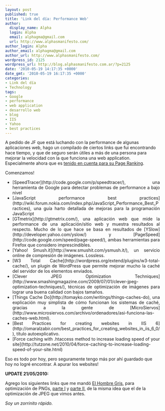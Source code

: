 ```yaml
---
layout: post
published: true
title: 'Link del día: Performance Web'
author:
  display_name: Alpha
  login: Alpha
  email: alphagma@gmail.com
  url: http://www.alphasmanifesto.com/
author_login: Alpha
author_email: alphagma@gmail.com
author_url: http://www.alphasmanifesto.com/
wordpress_id: 2125
wordpress_url: http://blog.alphasmanifesto.com.ar/?p=2125
date: '2010-05-19 14:17:35 +0000'
date_gmt: '2010-05-19 16:17:35 +0000'
categories:
- Link del día
- Technology
tags:
- Google
- performance
- web application
- desarrollo web
- blog
- IIS
- Yahoo
- best practices
---
```


A pedido de JF que está luchando con la performance de algunas aplicaciones web, hago un compilado de ciertos links que fui encontrando hace tiempo, y que de seguro serán útiles a más de una persona para mejorar la velocidad con la que funciona una web application. Especialmente ahora que es [tenido en cuenta para su Page Ranking](http://googlewebmastercentral.blogspot.com/2010/04/using-site-speed-in-web-search-ranking.html).

Comenzamos!
<ul style="text-align: justify;">
<li>[SpeedTracer](http://code.google.com/p/speedtracer/), una herramienta de Google para detectar problemas de performance a bajo nivel</li>
<li>[JavaScript performance best practices](http://wiki.forum.nokia.com/index.php/JavaScript_Performance_Best_Practices), una guía harto detallada de mejoras para la programación JavaScript</li>
<li>[GTmetrix](http://gtmetrix.com/), una aplicación web que mide la performance de una aplicación/sitio web y muestra resultados al respecto. Mucho de lo que hace se basa en resultados de [YSlow](http://developer.yahoo.com/yslow/) y [PageSpeed](http://code.google.com/speed/page-speed/), ambas herramientas para Firefox que considero imprescindibles.</li>
<li>[Yahoo! Smush.it](http://www.smushit.com/ysmush.it/), un servicio online de compresión de imágenes. Lossless.</li>
<li>[W3 Total Cache](http://wordpress.org/extend/plugins/w3-total-cache/), un plugin de WordPress que permite mejorar mucho la caché del servidor de los elementos enviados.</li>
<li>[Clever JPEG Optimization Techniques](http://www.smashingmagazine.com/2009/07/01/clever-jpeg-optimization-techniques/), técnicas de optimización de imágenes para lograr una buena calidad con bajos tamaños.</li>
<li>[Things Cache Do](http://tomayko.com/writings/things-caches-do), una explicación muy simplista de cómo funcionan los sistemas de caché, gracias a la gente de [MicroSiervos](http://www.microsiervos.com/archivo/ordenadores/asi-funciona-las-caches-web.html).</li>
<li>[Best Practices for creating websites in IIS 6](http://omaralzabir.com/best_practices_for_creating_websites_in_iis_6_0/), título autoexplicativo.</li>
<li>[Force caching with .htaccess method to increase loading speed of your site](http://tutzone.net/2010/04/force-caching-to-increase-loading-speed-of-your-site.html)</li>
</ul>

Eso es todo por hoy, pero seguramente tengo más por ahí guardado que hoy no logré encontrar. A apurar los websites!

**UPDATE 21/05/2010:**

Agrego los siguientes links que me mandó [El Hombre Gris](http://mundogris.tumblr.com/), para optimización de PNGs, [parte I](http://www.smashingmagazine.com/2009/07/15/clever-png-optimization-techniques/) y [parte II](http://www.smashingmagazine.com/2009/07/25/png-optimization-guide-more-clever-techniques/), de la misma idea que el de la optimización de JPEG que vimos antes.

_Soy un zorrinito rápido._
